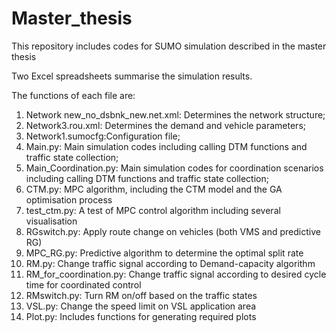 # Master_thesis
This repository includes codes for SUMO simulation described in the master thesis

Two Excel spreadsheets summarise the simulation results.

The functions of each file are:
1. Network new_no_dsbnk_new.net.xml: Determines the network structure;
2. Network3.rou.xml: Determines the demand and vehicle parameters;
3. Network1.sumocfg:Configuration file;
4. Main.py: Main simulation codes including calling DTM functions and traffic state collection;
5. Main_Coordination.py: Main simulation codes for coordination scenarios including calling DTM functions and traffic state collection;
6. CTM.py: MPC algorithm, including the CTM model and the GA optimisation process
7. test_ctm.py: A test of MPC control algorithm including several visualisation
8. RGswitch.py: Apply route change on vehicles (both VMS and predictive RG)
9. MPC_RG.py: Predictive algorithm to determine the optimal split rate
10. RM.py: Change traffic signal according to Demand-capacity algorithm
11. RM_for_coordination.py: Change traffic signal according to desired cycle time for coordinated control
12. RMswitch.py: Turn RM on/off based on the traffic states
13. VSL.py: Change the speed limit on VSL application area
14. Plot.py: Includes functions for generating required plots






